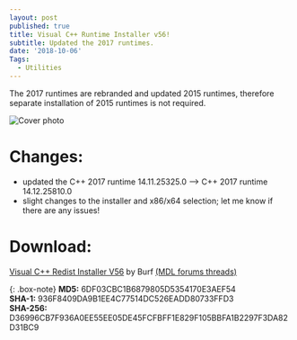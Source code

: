 ```yaml
---
layout: post
published: true
title: Visual C++ Runtime Installer v56!
subtitle: Updated the 2017 runtimes.
date: '2018-10-06'
Tags:
  - Utilities
---
```

The 2017 runtimes are rebranded and updated 2015 runtimes, therefore separate installation of 2015 runtimes is not required.

![Cover photo](https://i.imgur.com/8Evlqy3.png)

Changes:
===========
* updated the C++ 2017 runtime 14.11.25325.0 --> C++ 2017 runtime 14.12.25810.0
* slight changes to the installer and x86/x64 selection; let me know if there are any issues!

Download:
=============


[Visual C++ Redist Installer V56](https://drive.google.com/open?id=1pvP-Kp0umW3aQcx4OvkBN47YygDQHjMA) by Burf [(MDL forums threads)](https://forums.mydigitallife.net/threads/update-v56-visual-c-runtime-installer-by-burfadel.72953/)

{: .box-note}
**MD5:** 6DF03CBC1B6879805D5354170E3AEF54  
**SHA-1:** 936F8409DA9B1EE4C77514DC526EADD80733FFD3  
**SHA-256:** D36996CB7F936A0EE55EE05DE45FCFBFF1E829F105BBFA1B2297F3DA82D31BC9

